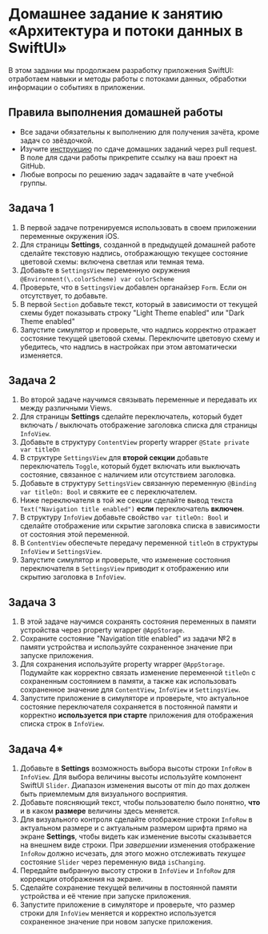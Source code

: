 # Домашнее задание к занятию «Архитектура и потоки данных в SwiftUI»

В этом задании мы продолжаем разработку приложения SwiftUI: отработаем навыки и методы работы с потоками данных, обработки информации о событиях в приложении.

## Правила выполнения домашней работы

* Все задачи обязательны к выполнению для получения зачёта, кроме задач со звёздочкой.
* Изучите [инструкцию](https://github.com/netology-code/iosint-homeworks/blob/main/Pull%20request's%20guideline.md) по сдаче домашних заданий через pull request. В поле для сдачи работы прикрепите ссылку на ваш проект на GitHub.
* Любые вопросы по решению задач задавайте в чате учебной группы.

## Задача 1

1. В первой задаче потренируемся использовать в своем приложении переменные окружения iOS.
2. Для страницы **Settings**, созданной в предыдущей домашней работе сделайте текстовую надпись, отображающую текущее состояние цветовой схемы: включена светлая или темная тема.
3. Добавьте в `SettingsView` переменную окружения `@Environment(\.colorScheme) var colorScheme`
4. Проверьте, что в `SettingsView` добавлен органайзер `Form`. Если он отсутствует, то добавьте.
5. В первой `Section` добавьте текст, который в зависимости от текущей схемы будет показывать строку "Light Theme enabled" или "Dark Theme enabled"
6. Запустите симулятор и проверьте, что надпись корректно отражает состояние текущей цветовой схемы. Переключите цветовую схему и убедитесь, что надпись в настройках при этом автоматически изменяется.

## Задача 2

1. Во второй задаче научимся связывать переменные и передавать их между различными Views.
2. Для страницы **Settings** сделайте переключатель, который будет включать / выключать отображение заголовка списка для страницы `InfoView`.
3. Добавьте в структуру `ContentView` property wrapper `@State private var titleOn`
4. В структуре `SettingsView` для **второй секции** добавьте переключатель `Toggle`, который будет включать или выключать состояние, связанное с наличием или отсутствием заголовка.
5. Добавьте в структуру `SettingsView` связанную переменную `@Binding var titleOn: Bool` и свяжите ее с переключателем.
6. Ниже переключателя в той же секции сделайте вывод текста `Text("Navigation title enabled")` **если** переключатель **включен**.
7. В структуру `InfoView` добавьте свойство `var titleOn: Bool` и сделайте отображение или скрытие заголовка списка в зависимости от состояния этой переменной.
8. В `ContentView` обеспечьте передачу переменной `titleOn` в структуры `InfoView` и `SettingsView`.
9. Запустите симулятор и проверьте, что изменение состояния переключателя в `SettingsView` приводит к отображению или скрытию заголовка в `InfoView`.

## Задача 3

1. В этой задаче научимся сохранять состояния переменных в памяти устройства через property wrapper `@AppStorage`.
2. Сохраните состояние "Navigation title enabled" из задачи №2 в памяти устройства и используйте сохраненное значение при запуске приложения. 
3. Для сохранения используйте property wrapper `@AppStorage`. Подумайте как корректно связать изменение переменной `titleOn` c сохраненным состоянием в памяти, а также как использовать сохраненное значение для `ContentView`, `InfoView` и `SettingsView`.
4. Запустите приложение в симуляторе и проверьте, что актуальное состояние переключателя сохраняется в постоянной памяти и корректно **используется при старте** приложения для отображения списка строк в `InfoView`.

## Задача 4*

1. Добавьте в **Settings** возможность выбора высоты строки `InfoRow` в `InfoView`. Для выбора величины высоты используйте компонент SwiftUI `Slider`. Диапазон изменения высоты от min до max должен быть приемлемым для визуального восприятия.
2. Добавьте поясняющий текст, чтобы пользователю было понятно, **что** и в каком **размере** величины здесь меняется.
3. Для визуального контроля сделайте отображение строки `InfoRow` в актуальном размере и с актуальным размером шрифта прямо на экране **Settings**, чтобы видеть как изменение высоты сказывается на внешнем виде строки. При *завершении* изменения отображение `InfoRow` должно исчезать, для этого можно отслеживать *текущее* состояние `Slider` через переменную вида `isChanging`.
4. Передайте выбранную высоту строки в `InfoView` и `InfoRow` для коррекции отображения на экране.
5. Сделайте сохранение текущей величины в постоянной памяти устройства и её чтение при запуске приложения.
6. Запустите приложение в симуляторе и проверьте, что размер строки для `InfoView` меняется и корректно используется сохраненное значение при новом запуске приложения.